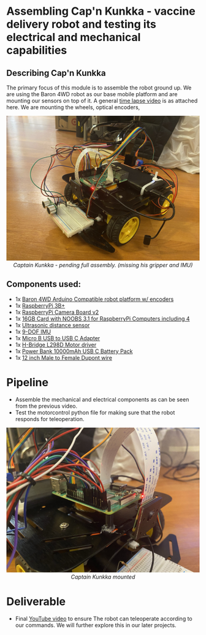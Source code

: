 # Assembling Cap'n Kunkka - vaccine delivery robot and testing its electrical and mechanical capabilities

## Describing Cap'n Kunkka
The primary focus of this module is to assemble the robot ground up. We are using the Baron 4WD robot as our base mobile platform and are mounting our sensors on top of it. A general [time lapse video](https://youtu.be/UH9t-hU0xpg) is as attached here. We are mounting the wheels, optical encoders,

<div align="center">

![](_images/CapnKunkka.jpeg)
*Captain Kunkka - pending full assembly. (missing his gripper and IMU)*

</div>

## Components used:
- 1x [Baron 4WD Arduino Compatible robot platform w/ encoders](https://www.robotshop.com/en/dfrobot-4wd-arduino-platform-encoders.html?utm_source=google&utm_medium=surfaces&utm_campaign=surfaces_across_google_usen&gclid=CjwKCAjw_NX7BRA1EiwA2dpg0tB3INHXEuIw4m0F4IL5-xNskpYiofWkfy6RqS66eA5lRMDNr84NzxoCpCYQAvD_BwE)
- 1x [RaspberryPi 3B+](https://www.adafruit.com/product/3775)
- 1x [RaspberryPi Camera Board v2](https://www.adafruit.com/product/3099)
- 1x [16GB Card with NOOBS 3.1 for RaspberryPi Computers including 4](https://www.adafruit.com/product/4266)
- 1x [Ultrasonic distance sensor](https://www.adafruit.com/product/4007)
- 1x [9-DOF IMU](https://www.adafruit.com/product/2472)
- 1x [Micro B USB to USB C Adapter](https://www.adafruit.com/product/4299)
- 1x [H-Bridge L298D Motor driver](https://www.amazon.com/gp/product/B07C4B3DL4)
- 1x [Power Bank 10000mAh USB C Battery Pack](https://www.amazon.com/gp/product/B07G26S5V8)
- 1x [12 inch Male to Female Dupont wire](https://www.amazon.com/gp/product/B06XRV92ZB)

# Pipeline
- Assemble the mechanical and electrical components as can be seen from the previous video.
- Test the motorcontrol python file for making sure that the robot responds for teleoperation.

<div align="center">

![](_images/kunkkamount.jpeg)
*Captain Kunkka mounted*

</div>

# Deliverable
- Final [YouTube video](https://youtu.be/0nTQCJZbLUA) to ensure The robot can teleoperate according to our commands. We will further explore this in our later projects.
